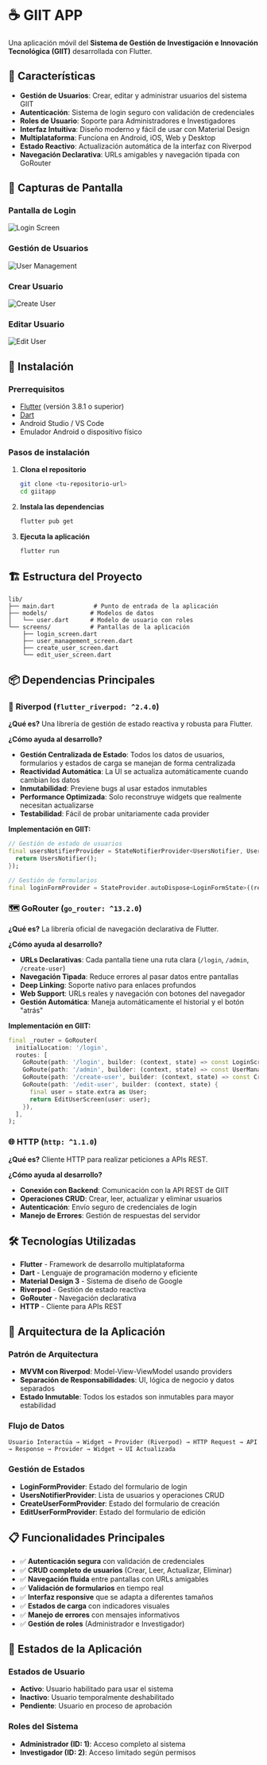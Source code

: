 # ☕ GIIT APP

Una aplicación móvil del **Sistema de Gestión de Investigación e Innovación Tecnológica (GIIT)** desarrollada con Flutter.

## 📱 Características

- **Gestión de Usuarios**: Crear, editar y administrar usuarios del sistema GIIT
- **Autenticación**: Sistema de login seguro con validación de credenciales
- **Roles de Usuario**: Soporte para Administradores e Investigadores
- **Interfaz Intuitiva**: Diseño moderno y fácil de usar con Material Design
- **Multiplataforma**: Funciona en Android, iOS, Web y Desktop
- **Estado Reactivo**: Actualización automática de la interfaz con Riverpod
- **Navegación Declarativa**: URLs amigables y navegación tipada con GoRouter

## 📸 Capturas de Pantalla

### Pantalla de Login
![Login Screen](screenshots/login_screen.png)

### Gestión de Usuarios
![User Management](screenshots/user_management.png)

### Crear Usuario
![Create User](screenshots/create_user.png)

### Editar Usuario
![Edit User](screenshots/edit_user.png)

## 🚀 Instalación

### Prerrequisitos
- [Flutter](https://flutter.dev/) (versión 3.8.1 o superior)
- [Dart](https://dart.dev/) 
- Android Studio / VS Code
- Emulador Android o dispositivo físico

### Pasos de instalación

1. **Clona el repositorio**
   ```bash
   git clone <tu-repositorio-url>
   cd giitapp
   ```

2. **Instala las dependencias**
   ```bash
   flutter pub get
   ```

3. **Ejecuta la aplicación**
   ```bash
   flutter run
   ```

## 🏗️ Estructura del Proyecto

```
lib/
├── main.dart           # Punto de entrada de la aplicación
├── models/            # Modelos de datos
│   └── user.dart      # Modelo de usuario con roles
└── screens/           # Pantallas de la aplicación
    ├── login_screen.dart
    ├── user_management_screen.dart
    ├── create_user_screen.dart
    └── edit_user_screen.dart
```

## 📦 Dependencias Principales

### 🔄 **Riverpod** (`flutter_riverpod: ^2.4.0`)

**¿Qué es?** Una librería de gestión de estado reactiva y robusta para Flutter.

**¿Cómo ayuda al desarrollo?**
- **Gestión Centralizada de Estado**: Todos los datos de usuarios, formularios y estados de carga se manejan de forma centralizada
- **Reactividad Automática**: La UI se actualiza automáticamente cuando cambian los datos
- **Inmutabilidad**: Previene bugs al usar estados inmutables
- **Performance Optimizada**: Solo reconstruye widgets que realmente necesitan actualizarse
- **Testabilidad**: Fácil de probar unitariamente cada provider

**Implementación en GIIT:**
```dart
// Gestión de estado de usuarios
final usersNotifierProvider = StateNotifierProvider<UsersNotifier, UsersState>((ref) {
  return UsersNotifier();
});

// Gestión de formularios
final loginFormProvider = StateProvider.autoDispose<LoginFormState>((ref) => LoginFormState());
```

### 🗺️ **GoRouter** (`go_router: ^13.2.0`)

**¿Qué es?** La librería oficial de navegación declarativa de Flutter.

**¿Cómo ayuda al desarrollo?**
- **URLs Declarativas**: Cada pantalla tiene una ruta clara (`/login`, `/admin`, `/create-user`)
- **Navegación Tipada**: Reduce errores al pasar datos entre pantallas
- **Deep Linking**: Soporte nativo para enlaces profundos
- **Web Support**: URLs reales y navegación con botones del navegador
- **Gestión Automática**: Maneja automáticamente el historial y el botón "atrás"

**Implementación en GIIT:**
```dart
final _router = GoRouter(
  initialLocation: '/login',
  routes: [
    GoRoute(path: '/login', builder: (context, state) => const LoginScreen()),
    GoRoute(path: '/admin', builder: (context, state) => const UserManagementScreen()),
    GoRoute(path: '/create-user', builder: (context, state) => const CreateUserScreen()),
    GoRoute(path: '/edit-user', builder: (context, state) {
      final user = state.extra as User;
      return EditUserScreen(user: user);
    }),
  ],
);
```

### 🌐 **HTTP** (`http: ^1.1.0`)

**¿Qué es?** Cliente HTTP para realizar peticiones a APIs REST.

**¿Cómo ayuda al desarrollo?**
- **Conexión con Backend**: Comunicación con la API REST de GIIT
- **Operaciones CRUD**: Crear, leer, actualizar y eliminar usuarios
- **Autenticación**: Envío seguro de credenciales de login
- **Manejo de Errores**: Gestión de respuestas del servidor

## 🛠️ Tecnologías Utilizadas

- **Flutter** - Framework de desarrollo multiplataforma
- **Dart** - Lenguaje de programación moderno y eficiente
- **Material Design 3** - Sistema de diseño de Google
- **Riverpod** - Gestión de estado reactiva
- **GoRouter** - Navegación declarativa
- **HTTP** - Cliente para APIs REST

## 🔧 Arquitectura de la Aplicación

### **Patrón de Arquitectura**
- **MVVM con Riverpod**: Model-View-ViewModel usando providers
- **Separación de Responsabilidades**: UI, lógica de negocio y datos separados
- **Estado Inmutable**: Todos los estados son inmutables para mayor estabilidad

### **Flujo de Datos**
```
Usuario Interactúa → Widget → Provider (Riverpod) → HTTP Request → API → Response → Provider → Widget → UI Actualizada
```

### **Gestión de Estados**
- **LoginFormProvider**: Estado del formulario de login
- **UsersNotifierProvider**: Lista de usuarios y operaciones CRUD
- **CreateUserFormProvider**: Estado del formulario de creación
- **EditUserFormProvider**: Estado del formulario de edición

## 📋 Funcionalidades Principales

- ✅ **Autenticación segura** con validación de credenciales
- ✅ **CRUD completo de usuarios** (Crear, Leer, Actualizar, Eliminar)
- ✅ **Navegación fluida** entre pantallas con URLs amigables
- ✅ **Validación de formularios** en tiempo real
- ✅ **Interfaz responsive** que se adapta a diferentes tamaños
- ✅ **Estados de carga** con indicadores visuales
- ✅ **Manejo de errores** con mensajes informativos
- ✅ **Gestión de roles** (Administrador e Investigador)

## 🚦 Estados de la Aplicación

### **Estados de Usuario**
- **Activo**: Usuario habilitado para usar el sistema
- **Inactivo**: Usuario temporalmente deshabilitado
- **Pendiente**: Usuario en proceso de aprobación

### **Roles del Sistema**
- **Administrador (ID: 1)**: Acceso completo al sistema
- **Investigador (ID: 2)**: Acceso limitado según permisos

